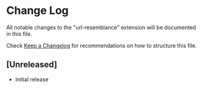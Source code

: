 # Change Log

All notable changes to the "url-resemblance" extension will be documented in this file.

Check [Keep a Changelog](http://keepachangelog.com/) for recommendations on how to structure this file.

## [Unreleased]

- Initial release